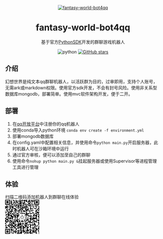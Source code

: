 <!-- markdownlint-disable MD033 MD041 -->
<p align="center">
  <a href="https://github.com/WwwwwyDev/fantasy-world-bot4qq"><img src="https://s2.loli.net/2024/11/14/7LcfzE2tVZn1oXy.png" alt="fantasy-world-bot4qq" style="width:30%; height:30%" ></a>

<div align="center">

# fantasy-world-bot4qq

<!-- prettier-ignore-start -->
<!-- markdownlint-disable-next-line MD036 -->
基于官方[PythonSDK](https://github.com/tencent-connect/botpy "PythonSDK")开发的群聊游戏机器人
<!-- prettier-ignore-end -->

<p align="center">
  <img src="https://img.shields.io/badge/python-3.10.0+-blue" alt="python">
  <a href="https://github.com/WwwwwyDev/fantasy-world-bot4qq/stargazers"><img src="https://img.shields.io/github/stars/WwwwwyDev/fantasy-world-bot4qq" alt="GitHub stars"style="max-width: 100%;">
  </a>
  <br/>
</p>
</div>


## 介绍

幻想世界是纯文本qq群聊机器人，以活跃群为目的，过审即用，支持个人账号，无需ark或markdown权限。使用官方sdk开发，不会有封号风险。使用非关系型数据库mongodb，部署简单。使用mvc软件架构开发，便于二开。

## 部署
1. 在[qq开放平台](https://q.qq.com)中注册你的qq机器人
2. 使用conda导入python环境
`conda env create -f environment.yml`
3. 部署mongodb数据库
4. 在config.yaml中配置相关信息，并使用命令`python main.py`开启服务器，此时机器人可在沙箱环境中运行
5. 通过官方审核，便可以添加至自己的群聊
6. 使用命令`nohup python main.py &`挂起服务器或使用Supervisor等进程管理工具进行管理

## 体验
扫描二维码添加机器人到群聊在线体验\
![二维码](./images/bot.png)
